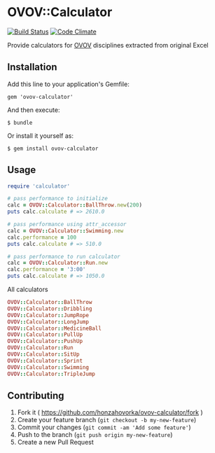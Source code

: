 # OVOV::Calculator
[![Build Status](https://travis-ci.org/honzahovorka/ovov-calculator.svg?branch=master)](https://travis-ci.org/honzahovorka/ovov-calculator) [![Code Climate](https://codeclimate.com/github/honzahovorka/ovov-calculator/badges/gpa.svg)](https://codeclimate.com/github/honzahovorka/ovov-calculator)

Provide calculators for [OVOV](http://www.ovov.cz) disciplines extracted from original Excel

## Installation

Add this line to your application's Gemfile:

    gem 'ovov-calculator'

And then execute:

    $ bundle

Or install it yourself as:

    $ gem install ovov-calculator

## Usage

``` ruby
require 'calculator'

# pass performance to initialize
calc = OVOV::Calculator::BallThrow.new(200)
puts calc.calculate # => 2610.0

# pass performance using attr_accessor
calc = OVOV::Calculator::Swimming.new
calc.performance = 100
puts calc.calculate # => 510.0

# pass performance to run calculator
calc = OVOV::Calculator::Run.new
calc.performance = '3:00'
puts calc.calculate # => 1050.0
```

All calculators

``` ruby
OVOV::Calculator::BallThrow
OVOV::Calculator::Dribbling
OVOV::Calculator::JumpRope
OVOV::Calculator::LongJump
OVOV::Calculator::MedicineBall
OVOV::Calculator::PullUp
OVOV::Calculator::PushUp
OVOV::Calculator::Run
OVOV::Calculator::SitUp
OVOV::Calculator::Sprint
OVOV::Calculator::Swimming
OVOV::Calculator::TripleJump
```

## Contributing

1. Fork it ( https://github.com/honzahovorka/ovov-calculator/fork )
2. Create your feature branch (`git checkout -b my-new-feature`)
3. Commit your changes (`git commit -am 'Add some feature'`)
4. Push to the branch (`git push origin my-new-feature`)
5. Create a new Pull Request
